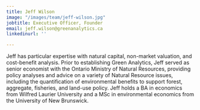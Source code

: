 ```yaml
---
title: Jeff Wilson
image: "/images/team/jeff-wilson.jpg"
jobtitle: Executive Officer, Founder
email: jeff.wilson@greenanalytics.ca
linkedinurl: ''

---
```

Jeff has particular expertise with natural capital, non-market valuation, and cost-benefit analysis. Prior to establishing Green Analytics, Jeff served as senior economist with the Ontario Ministry of Natural Resources, providing policy analyses and advice on a variety of Natural Resource issues, including the quantification of environmental benefits to support forest, aggregate, fisheries, and land-use policy. Jeff holds a BA in economics from Wilfred Laurier University and a MSc in environmental economics from the University of New Brunswick.
